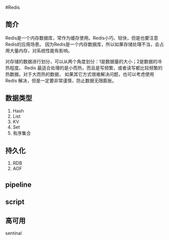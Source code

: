#Redis

## 简介
Redis是一个内存数据库，常作为缓存使用。Redis小巧、轻快，但是也要注意Redis的应用场景。
因为Redis是一个内存数据库，所以如果存储处理不当，会占用大量内存，对系统性能有影响。

对存储的数据进行划分，可以从两个角度划分：1是数据量的大小；2是数据的冷热程度。
Redis 最适合处理的是小而热，而且是写频繁，或者读写都比较频繁的热数据。对于大而热的数据，
如果其它方式很难解决问题，也可以考虑使用 Redis 解决，但是一定要非常谨慎，防止数据无限膨胀。

## 数据类型

1. Hash
2. List
3. KV
4. Set
5. 有序集合

## 持久化

1. RDB
2. AOF

## pipeline

## script

## 高可用

sentinal
